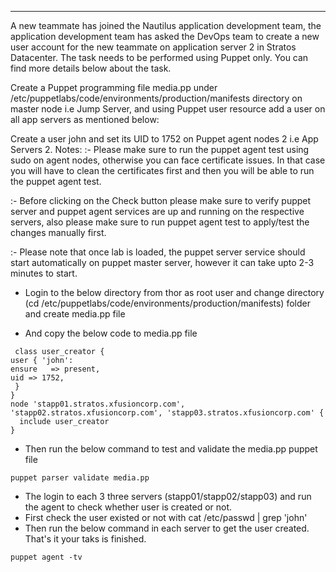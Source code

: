 ---

A new teammate has joined the Nautilus application development team, the application development team has asked the DevOps team to create a new user account for the new teammate on application server 2 in Stratos Datacenter. The task needs to be performed using Puppet only. You can find more details below about the task.

Create a Puppet programming file media.pp under /etc/puppetlabs/code/environments/production/manifests directory on master node i.e Jump Server, and using Puppet user resource add a user on all app servers as mentioned below:

Create a user john and set its UID to 1752 on Puppet agent nodes 2 i.e App Servers 2.
Notes: :- Please make sure to run the puppet agent test using sudo on agent nodes, otherwise you can face certificate issues. In that case you will have to clean the certificates first and then you will be able to run the puppet agent test.

:- Before clicking on the Check button please make sure to verify puppet server and puppet agent services are up and running on the respective servers, also please make sure to run puppet agent test to apply/test the changes manually first.

:- Please note that once lab is loaded, the puppet server service should start automatically on puppet master server, however it can take upto 2-3 minutes to start.

- Login to the below directory from thor as root user and change directory (cd /etc/puppetlabs/code/environments/production/manifests) folder and create media.pp file

- And copy the below code to media.pp file


```
 class user_creator {
user { 'john':
ensure   => present,
uid => 1752,
 }
}
node 'stapp01.stratos.xfusioncorp.com', 'stapp02.stratos.xfusioncorp.com', 'stapp03.stratos.xfusioncorp.com' {
  include user_creator
}
```

- Then run the below command to test and validate the media.pp puppet file

 ` puppet parser validate media.pp `

- The login to each 3 three servers (stapp01/stapp02/stapp03) and run the agent to check whether user is created or not.
- First check the user existed or not with cat /etc/passwd | grep 'john'
- Then run the below command in each server to get the user created. That's it your taks is finished.

` puppet agent -tv `

